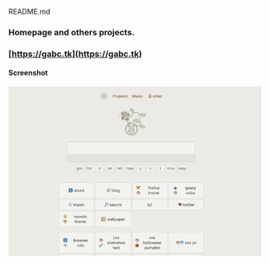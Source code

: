 README.md
###
### Homepage and others projects.
### [https://gabc.tk](https://gabc.tk)

#### Screenshot
![screenshot](screenshot.png)
